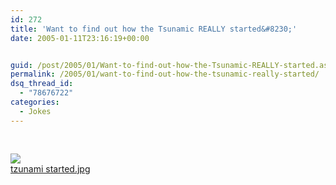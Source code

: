 ```yaml
---
id: 272
title: 'Want to find out how the Tsunamic REALLY started&#8230;'
date: 2005-01-11T23:16:19+00:00


guid: /post/2005/01/Want-to-find-out-how-the-Tsunamic-REALLY-started.aspx
permalink: /2005/01/want-to-find-out-how-the-tsunamic-really-started/
dsq_thread_id:
  - "78676722"
categories:
  - Jokes
---
```



<div class=Section1>

<div>

<p class=MsoNormal><span style='font-size:10.0pt;font-family:Verdana;
color:navy'>&nbsp;</span></p>

</div>

</div>

<div class="inlinedMailPictureBox"><a href="https://merill.net/wp-content/uploads/contentbinary/tzunami%20started.jpg"><img border="0" class="inlinedMailPicture" src="{{ site.url }}{{ site.baseurl }}/wp-content/uploads/contentbinary/tzunami%20started-thumb.dasblog.JPG"></a><br><a class="inlinedMailPictureLink" href="https://merill.net/wp-content/uploads/contentbinary/tzunami%20started.jpg">tzunami started.jpg</a></div><p></p>